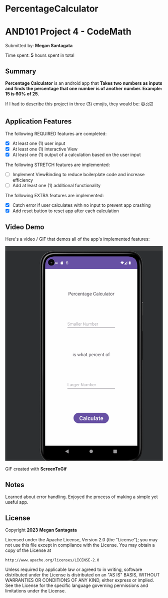 # PercentageCalculator
<!-- (This is a comment) INSTRUCTIONS: Go through this page and fill out any **bolded** entries with their correct values.-->

# AND101 Project 4 - CodeMath

Submitted by: **Megan Santagata**

Time spent: **5** hours spent in total

## Summary

**Percentage Calculator** is an android app that **Takes two numbers as inputs and finds the percentage that one number is of another number. Example: 15 is 60% of 25.**

If I had to describe this project in three (3) emojis, they would be: 😄⚖️☑️

## Application Features

<!-- (This is a comment) Please be sure to change the [ ] to [x] for any features you completed.  If a feature is not checked [x], you might miss the points for that item! -->

The following REQUIRED features are completed:

- [X] At least one (1) user input
- [X] At least one (1) interactive View
- [X] At least one (1) output of a calculation based on the user input

The following STRETCH features are implemented:

- [ ] Implement ViewBinding to reduce boilerplate code and increase efficiency
- [ ] Add at least one (1) additional functionality

The following EXTRA features are implemented:

- [X] Catch error if user calculates with no input to prevent app crashing
- [X] Add reset button to reset app after each calculation

## Video Demo

Here's a video / GIF that demos all of the app's implemented features:

<img src='AND101P4.gif' title='Video Demo' width='' alt='Video Demo' />

GIF created with **ScreenToGif**

<!-- Recommended tools:
- [Kap](https://getkap.co/) for macOS
- [ScreenToGif](https://www.screentogif.com/) for Windows
- [peek](https://github.com/phw/peek) for Linux. -->

## Notes

Learned about error handling. Enjoyed the process of making a simple yet useful app.

## License

Copyright **2023** **Megan Santagata**

Licensed under the Apache License, Version 2.0 (the "License");
you may not use this file except in compliance with the License.
You may obtain a copy of the License at

    http://www.apache.org/licenses/LICENSE-2.0

Unless required by applicable law or agreed to in writing, software
distributed under the License is distributed on an "AS IS" BASIS,
WITHOUT WARRANTIES OR CONDITIONS OF ANY KIND, either express or implied.
See the License for the specific language governing permissions and
limitations under the License.
